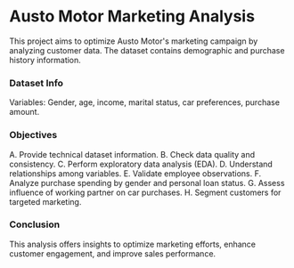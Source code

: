 # Austo Motor Marketing Analysis

This project aims to optimize Austo Motor's marketing campaign by analyzing customer data. The dataset contains demographic and purchase history information.

### Dataset Info
Variables: Gender, age, income, marital status, car preferences, purchase amount.

### Objectives
A. Provide technical dataset information.
B. Check data quality and consistency.
C. Perform exploratory data analysis (EDA).
D. Understand relationships among variables.
E. Validate employee observations.
F. Analyze purchase spending by gender and personal loan status.
G. Assess influence of working partner on car purchases.
H. Segment customers for targeted marketing.

### Conclusion
This analysis offers insights to optimize marketing efforts, enhance customer engagement, and improve sales performance.
